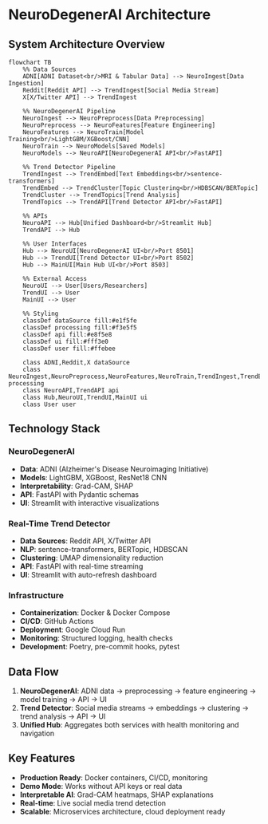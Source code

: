 # NeuroDegenerAI Architecture

## System Architecture Overview

```mermaid
flowchart TB
    %% Data Sources
    ADNI[ADNI Dataset<br/>MRI & Tabular Data] --> NeuroIngest[Data Ingestion]
    Reddit[Reddit API] --> TrendIngest[Social Media Stream]
    X[X/Twitter API] --> TrendIngest
    
    %% NeuroDegenerAI Pipeline
    NeuroIngest --> NeuroPreprocess[Data Preprocessing]
    NeuroPreprocess --> NeuroFeatures[Feature Engineering]
    NeuroFeatures --> NeuroTrain[Model Training<br/>LightGBM/XGBoost/CNN]
    NeuroTrain --> NeuroModels[Saved Models]
    NeuroModels --> NeuroAPI[NeuroDegenerAI API<br/>FastAPI]
    
    %% Trend Detector Pipeline
    TrendIngest --> TrendEmbed[Text Embeddings<br/>sentence-transformers]
    TrendEmbed --> TrendCluster[Topic Clustering<br/>HDBSCAN/BERTopic]
    TrendCluster --> TrendTopics[Trend Analysis]
    TrendTopics --> TrendAPI[Trend Detector API<br/>FastAPI]
    
    %% APIs
    NeuroAPI --> Hub[Unified Dashboard<br/>Streamlit Hub]
    TrendAPI --> Hub
    
    %% User Interfaces
    Hub --> NeuroUI[NeuroDegenerAI UI<br/>Port 8501]
    Hub --> TrendUI[Trend Detector UI<br/>Port 8502]
    Hub --> MainUI[Main Hub UI<br/>Port 8503]
    
    %% External Access
    NeuroUI --> User[Users/Researchers]
    TrendUI --> User
    MainUI --> User
    
    %% Styling
    classDef dataSource fill:#e1f5fe
    classDef processing fill:#f3e5f5
    classDef api fill:#e8f5e8
    classDef ui fill:#fff3e0
    classDef user fill:#ffebee
    
    class ADNI,Reddit,X dataSource
    class NeuroIngest,NeuroPreprocess,NeuroFeatures,NeuroTrain,TrendIngest,TrendEmbed,TrendCluster,TrendTopics processing
    class NeuroAPI,TrendAPI api
    class Hub,NeuroUI,TrendUI,MainUI ui
    class User user
```

## Technology Stack

### NeuroDegenerAI
- **Data**: ADNI (Alzheimer's Disease Neuroimaging Initiative)
- **Models**: LightGBM, XGBoost, ResNet18 CNN
- **Interpretability**: Grad-CAM, SHAP
- **API**: FastAPI with Pydantic schemas
- **UI**: Streamlit with interactive visualizations

### Real-Time Trend Detector
- **Data Sources**: Reddit API, X/Twitter API
- **NLP**: sentence-transformers, BERTopic, HDBSCAN
- **Clustering**: UMAP dimensionality reduction
- **API**: FastAPI with real-time streaming
- **UI**: Streamlit with auto-refresh dashboard

### Infrastructure
- **Containerization**: Docker & Docker Compose
- **CI/CD**: GitHub Actions
- **Deployment**: Google Cloud Run
- **Monitoring**: Structured logging, health checks
- **Development**: Poetry, pre-commit hooks, pytest

## Data Flow

1. **NeuroDegenerAI**: ADNI data → preprocessing → feature engineering → model training → API → UI
2. **Trend Detector**: Social media streams → embeddings → clustering → trend analysis → API → UI
3. **Unified Hub**: Aggregates both services with health monitoring and navigation

## Key Features

- **Production Ready**: Docker containers, CI/CD, monitoring
- **Demo Mode**: Works without API keys or real data
- **Interpretable AI**: Grad-CAM heatmaps, SHAP explanations
- **Real-time**: Live social media trend detection
- **Scalable**: Microservices architecture, cloud deployment ready
